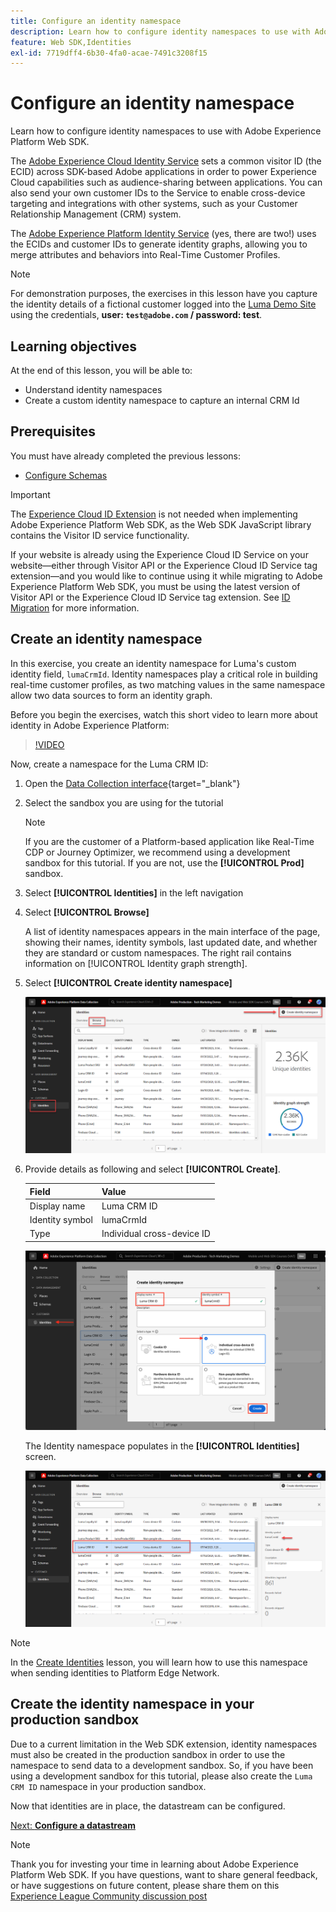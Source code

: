 ```yaml
---
title: Configure an identity namespace
description: Learn how to configure identity namespaces to use with Adobe Experience Platform Web SDK. This lesson is part of the Implement Adobe Experience Cloud with Web SDK tutorial.
feature: Web SDK,Identities
exl-id: 7719dff4-6b30-4fa0-acae-7491c3208f15
---
```

# Configure an identity namespace

Learn how to configure identity namespaces to use with Adobe Experience Platform Web SDK. 

The [Adobe Experience Cloud Identity Service](https://experienceleague.adobe.com/en/docs/id-service/using/home) sets a common visitor ID (the ECID) across SDK-based Adobe applications in order to power Experience Cloud capabilities such as audience-sharing between applications. You can also send your own customer IDs to the Service to enable cross-device targeting and integrations with other systems, such as your Customer Relationship Management (CRM) system.

The [Adobe Experience Platform Identity Service](https://experienceleague.adobe.com/en/docs/experience-platform/identity/home) (yes, there are two!) uses the ECIDs and customer IDs to generate identity graphs, allowing you to merge attributes and behaviors into Real-Time Customer Profiles.

>[!NOTE]
>
> For demonstration purposes, the exercises in this lesson have you capture the identity details of a fictional customer logged into the [Luma Demo Site](https://luma.enablementadobe.com/content/luma/us/en.html) using the credentials, **user: `test@adobe.com` / password: test**. 

## Learning objectives

At the end of this lesson, you will be able to:

* Understand identity namespaces
* Create a custom identity namespace to capture an internal CRM Id


## Prerequisites

You must have already completed the previous lessons:

* [Configure Schemas](configure-schemas.md)

>[!IMPORTANT]
>
>The [Experience Cloud ID Extension](https://exchange.adobe.com/experiencecloud.details.100160.adobe-experience-cloud-id-launch-extension.html) is not needed when implementing Adobe Experience Platform Web SDK, as the Web SDK JavaScript library contains the Visitor ID service functionality.
>
> If your website is already using the Experience Cloud ID Service on your website&mdash;either through Visitor API or the Experience Cloud ID Service tag extension&mdash;and you would like to continue using it while migrating to Adobe Experience Platform Web SDK, you must be using the latest version of Visitor API or the Experience Cloud ID Service tag extension. See [ID Migration](https://experienceleague.adobe.com/en/docs/experience-platform/edge/identity/overview) for more information.

## Create an identity namespace

In this exercise, you create an identity namespace for Luma's custom identity field, `lumaCrmId`. Identity namespaces play a critical role in building real-time customer profiles, as two matching values in the same namespace allow two data sources to form an identity graph.

Before you begin the exercises, watch this short video to learn more about identity in Adobe Experience Platform:

>[!VIDEO](https://video.tv.adobe.com/v/27841?learn=on)

Now, create a namespace for the Luma CRM ID:

1. Open the [Data Collection interface](https://launch.adobe.com/){target="_blank"}
1. Select the sandbox you are using for the tutorial

   >[!NOTE]
   >
   >If you are the customer of a Platform-based application like Real-Time CDP or Journey Optimizer, we recommend using a development sandbox for this tutorial. If you are not, use the **[!UICONTROL Prod]** sandbox.
   
1. Select **[!UICONTROL Identities]** in the left navigation
1. Select **[!UICONTROL Browse]**

   A list of identity namespaces appears in the main interface of the page, showing their names, identity symbols, last updated date, and whether they are standard or custom namespaces. The right rail contains information on [!UICONTROL Identity graph strength].

1. Select **[!UICONTROL Create identity namespace]**

   ![View identities](assets/configure-identities-screen.png)

1. Provide details as following and select **[!UICONTROL Create]**.
   
   | Field         |  Value    |  
   |---------------|-----------|
   | Display name  | Luma CRM ID   | 
   | Identity symbol| lumaCrmId    |  
   | Type           | Individual cross-device ID |  


   ![Create Namespaces](assets/identities-create-namespace.png)


   The Identity namespace populates in the **[!UICONTROL Identities]** screen.

   ![Create Namespaces](assets/configure-identities-namespace-lumaCrmId.png)


>[!NOTE]
>
> In the [Create Identities](create-identities.md) lesson, you will learn how to use this namespace when sending identities to Platform Edge Network. 

## Create the identity namespace in your production sandbox

Due to a current limitation in the Web SDK extension, identity namespaces must also be created in the production sandbox in order to use the namespace to send data to a development sandbox. So, if you have been using a development sandbox for this tutorial, please also create the `Luma CRM ID` namespace in your production sandbox.

Now that identities are in place, the datastream can be configured.

[Next: **Configure a datastream**](configure-datastream.md)

>[!NOTE]
>
>Thank you for investing your time in learning about Adobe Experience Platform Web SDK. If you have questions, want to share general feedback, or have suggestions on future content, please share them on this [Experience League Community discussion post](https://experienceleaguecommunities.adobe.com/t5/adobe-experience-platform-launch/tutorial-discussion-implement-adobe-experience-cloud-with-web/td-p/444996)
